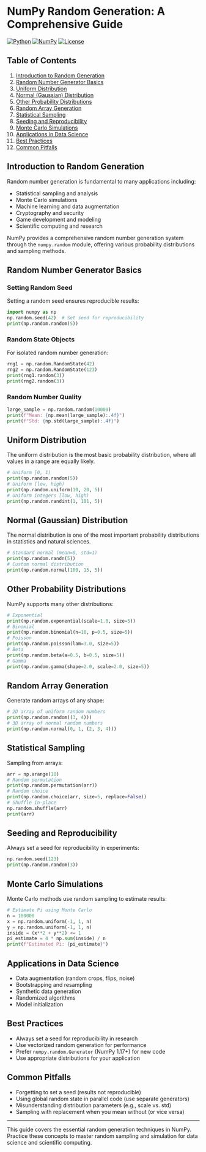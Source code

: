 # NumPy Random Generation: A Comprehensive Guide

[![Python](https://img.shields.io/badge/Python-3.8+-blue.svg)](https://www.python.org/downloads/)
[![NumPy](https://img.shields.io/badge/NumPy-1.24+-blue.svg)](https://numpy.org/)
[![License](https://img.shields.io/badge/License-MIT-green.svg)](../LICENSE)

## Table of Contents

1. [Introduction to Random Generation](#introduction-to-random-generation)
2. [Random Number Generator Basics](#random-number-generator-basics)
3. [Uniform Distribution](#uniform-distribution)
4. [Normal (Gaussian) Distribution](#normal-gaussian-distribution)
5. [Other Probability Distributions](#other-probability-distributions)
6. [Random Array Generation](#random-array-generation)
7. [Statistical Sampling](#statistical-sampling)
8. [Seeding and Reproducibility](#seeding-and-reproducibility)
9. [Monte Carlo Simulations](#monte-carlo-simulations)
10. [Applications in Data Science](#applications-in-data-science)
11. [Best Practices](#best-practices)
12. [Common Pitfalls](#common-pitfalls)

## Introduction to Random Generation

Random number generation is fundamental to many applications including:
- Statistical sampling and analysis
- Monte Carlo simulations
- Machine learning and data augmentation
- Cryptography and security
- Game development and modeling
- Scientific computing and research

NumPy provides a comprehensive random number generation system through the `numpy.random` module, offering various probability distributions and sampling methods.

## Random Number Generator Basics

### Setting Random Seed

Setting a random seed ensures reproducible results:

```python
import numpy as np
np.random.seed(42)  # Set seed for reproducibility
print(np.random.random(5))
```

### Random State Objects

For isolated random number generation:

```python
rng1 = np.random.RandomState(42)
rng2 = np.random.RandomState(123)
print(rng1.random(3))
print(rng2.random(3))
```

### Random Number Quality

```python
large_sample = np.random.random(10000)
print(f"Mean: {np.mean(large_sample):.4f}")
print(f"Std: {np.std(large_sample):.4f}")
```

## Uniform Distribution

The uniform distribution is the most basic probability distribution, where all values in a range are equally likely.

```python
# Uniform [0, 1)
print(np.random.random(5))
# Uniform [low, high)
print(np.random.uniform(10, 20, 5))
# Uniform integers [low, high)
print(np.random.randint(1, 101, 5))
```

## Normal (Gaussian) Distribution

The normal distribution is one of the most important probability distributions in statistics and natural sciences.

```python
# Standard normal (mean=0, std=1)
print(np.random.randn(5))
# Custom normal distribution
print(np.random.normal(100, 15, 5))
```

## Other Probability Distributions

NumPy supports many other distributions:

```python
# Exponential
print(np.random.exponential(scale=1.0, size=5))
# Binomial
print(np.random.binomial(n=10, p=0.5, size=5))
# Poisson
print(np.random.poisson(lam=3.0, size=5))
# Beta
print(np.random.beta(a=0.5, b=0.5, size=5))
# Gamma
print(np.random.gamma(shape=2.0, scale=2.0, size=5))
```

## Random Array Generation

Generate random arrays of any shape:

```python
# 2D array of uniform random numbers
print(np.random.random((3, 4)))
# 3D array of normal random numbers
print(np.random.normal(0, 1, (2, 3, 4)))
```

## Statistical Sampling

Sampling from arrays:

```python
arr = np.arange(10)
# Random permutation
print(np.random.permutation(arr))
# Random choice
print(np.random.choice(arr, size=5, replace=False))
# Shuffle in-place
np.random.shuffle(arr)
print(arr)
```

## Seeding and Reproducibility

Always set a seed for reproducibility in experiments:

```python
np.random.seed(123)
print(np.random.random(3))
```

## Monte Carlo Simulations

Monte Carlo methods use random sampling to estimate results:

```python
# Estimate Pi using Monte Carlo
n = 100000
x = np.random.uniform(-1, 1, n)
y = np.random.uniform(-1, 1, n)
inside = (x**2 + y**2) <= 1
pi_estimate = 4 * np.sum(inside) / n
print(f"Estimated Pi: {pi_estimate}")
```

## Applications in Data Science

- Data augmentation (random crops, flips, noise)
- Bootstrapping and resampling
- Synthetic data generation
- Randomized algorithms
- Model initialization

## Best Practices

- Always set a seed for reproducibility in research
- Use vectorized random generation for performance
- Prefer `numpy.random.Generator` (NumPy 1.17+) for new code
- Use appropriate distributions for your application

## Common Pitfalls

- Forgetting to set a seed (results not reproducible)
- Using global random state in parallel code (use separate generators)
- Misunderstanding distribution parameters (e.g., scale vs. std)
- Sampling with replacement when you mean without (or vice versa)

---

This guide covers the essential random generation techniques in NumPy. Practice these concepts to master random sampling and simulation for data science and scientific computing. 